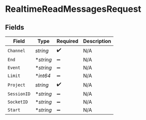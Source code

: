 # RealtimeReadMessagesRequest


## Fields

| Field              | Type               | Required           | Description        |
| ------------------ | ------------------ | ------------------ | ------------------ |
| `Channel`          | *string*           | :heavy_check_mark: | N/A                |
| `End`              | **string*          | :heavy_minus_sign: | N/A                |
| `Event`            | **string*          | :heavy_minus_sign: | N/A                |
| `Limit`            | **int64*           | :heavy_minus_sign: | N/A                |
| `Project`          | *string*           | :heavy_check_mark: | N/A                |
| `SessionID`        | **string*          | :heavy_minus_sign: | N/A                |
| `SocketID`         | **string*          | :heavy_minus_sign: | N/A                |
| `Start`            | **string*          | :heavy_minus_sign: | N/A                |